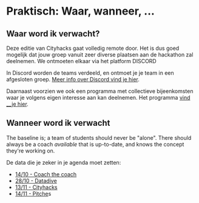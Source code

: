# Praktisch: Waar, wanneer, ...

## Waar word ik verwacht? 

Deze editie van Cityhacks gaat volledig remote door. Het is dus goed mogelijk dat jouw groep vanuit zeer diverse plaatsen aan de hackathon zal deelnemen. We ontmoeten elkaar via het platform DISCORD

In Discord worden de teams verdeeld, en ontmoet je je team in een afgesloten groep. [Meer info over Discord vind je hier](../../tools/discord/).

Daarnaast voorzien we ook een programma met collectieve bijeenkomsten waar je volgens eigen interesse aan kan deelnemen. Het programma [vind __je hier](../../programma/programma-remote-edition/).

## Wanneer word ik verwacht

The baseline is; a team of students should never be "alone". There should always be a coach _available_ that is up-to-date, and knows the concept they're working on.

De data die je zeker in je agenda moet zetten:

* [14/10 - Coach the coach](14-10-coach-the-coach.md)
* [28/10 - Datadive](28-10-datadive.md)
* [13/11 - Cityhacks](13-11-cityhacks.md)
* [14/11 - Pitche](14-11-pitches.md)s

